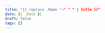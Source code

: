 ```yaml
---
title: "{{ replace .Name "-" " " | title }}"
date: {{ .Date }}
draft: false
tags: []
---
```


